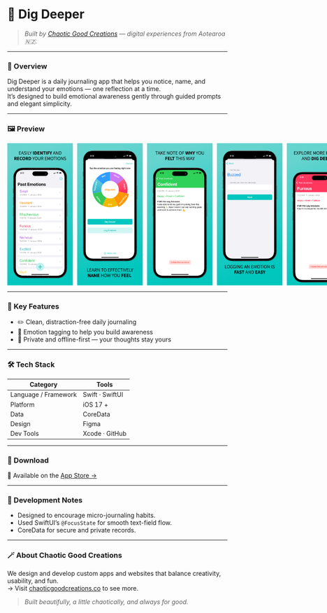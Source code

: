 # 🚀 Dig Deeper

> *Built by [Chaotic Good Creations](https://www.chaoticgoodcreations.co) — digital experiences from Aotearoa 🇳🇿.*

---

### 🧭 Overview
Dig Deeper is a daily journaling app that helps you notice, name, and understand your emotions — one reflection at a time.  
It’s designed to build emotional awareness gently through guided prompts and elegant simplicity.

---

### 🖼️ Preview
<div style="display: flex; gap: 10px;">
<img src="images/01.png" width="150" alt="App Store Image 1">
<img src="images/02.png" width="150" alt="App Store Image 2">
<img src="images/03.png" width="150" alt="App Store Image 3">
<img src="images/04.png" width="150" alt="App Store Image 4">
<img src="images/05.png" width="150" alt="App Store Image 5">
</div>

---

### 🧩 Key Features
- ✏️ Clean, distraction-free daily journaling  
- 💬 Emotion tagging to help you build awareness  
- 🔐 Private and offline-first — your thoughts stay yours  
<!-- - ☁️ iCloud sync across your devices
- 🎯 Gentle reminders to reflect daily  
-->
---

### 🛠️ Tech Stack
| Category | Tools |
|-----------|--------|
| Language / Framework | Swift · SwiftUI |
| Platform | iOS 17 + |
| Data | CoreData |
| Design | Figma |
| Dev Tools | Xcode · GitHub |

---

### 📲 Download
🛒 Available on the [App Store →](https://apps.apple.com/app/dig-deeper/id6472387394)

---

### 🧠 Development Notes
- Designed to encourage micro-journaling habits.  
- Used SwiftUI’s `@FocusState` for smooth text-field flow.  
- CoreData for secure and private records.

---

### 🪄 About Chaotic Good Creations
We design and develop custom apps and websites that balance creativity, usability, and fun.  
→ Visit [chaoticgoodcreations.co](https://www.chaoticgoodcreations.co) to see more.

> *Built beautifully, a little chaotically, and always for good.*
